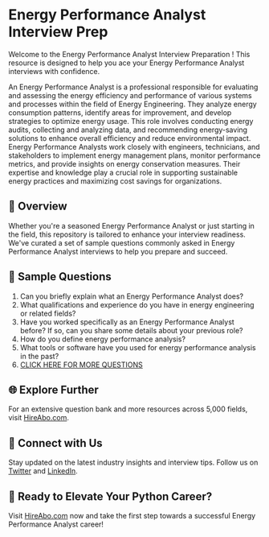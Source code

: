 # Energy Performance Analyst Interview Prep

Welcome to the Energy Performance Analyst Interview Preparation ! This resource is designed to help you ace your Energy Performance Analyst interviews with confidence.

An Energy Performance Analyst is a professional responsible for evaluating and assessing the energy efficiency and performance of various systems and processes within the field of Energy Engineering. They analyze energy consumption patterns, identify areas for improvement, and develop strategies to optimize energy usage. This role involves conducting energy audits, collecting and analyzing data, and recommending energy-saving solutions to enhance overall efficiency and reduce environmental impact. Energy Performance Analysts work closely with engineers, technicians, and stakeholders to implement energy management plans, monitor performance metrics, and provide insights on energy conservation measures. Their expertise and knowledge play a crucial role in supporting sustainable energy practices and maximizing cost savings for organizations.

## 🚀 Overview

Whether you're a seasoned Energy Performance Analyst or just starting in the field, this repository is tailored to enhance your interview readiness. We've curated a set of sample questions commonly asked in Energy Performance Analyst interviews to help you prepare and succeed.

## 📝 Sample Questions

1. Can you briefly explain what an Energy Performance Analyst does?
2. What qualifications and experience do you have in energy engineering or related fields?
3. Have you worked specifically as an Energy Performance Analyst before? If so, can you share some details about your previous role?
4. How do you define energy performance analysis?
5. What tools or software have you used for energy performance analysis in the past?
6. [CLICK HERE FOR MORE QUESTIONS](https://hireabo.com/job/20_1_15/Energy%20Performance%20Analyst)

## 🌐 Explore Further

For an extensive question bank and more resources across 5,000 fields, visit [HireAbo.com](https://www.hireabo.com).

## 📱 Connect with Us

Stay updated on the latest industry insights and interview tips. Follow us on [Twitter](https://twitter.com/hireabo) and [LinkedIn](https://www.linkedin.com/in/hire-abo-3609972a8/).

## 🚀 Ready to Elevate Your Python Career?

Visit [HireAbo.com](https://www.hireabo.com) now and take the first step towards a successful Energy Performance Analyst career!